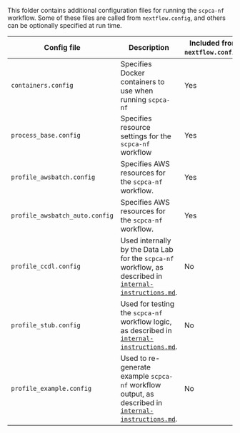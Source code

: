 This folder contains additional configuration files for running the `scpca-nf` workflow.
Some of these files are called from `nextflow.config`, and others can be optionally specified at run time.


| Config file | Description | Included from `nextflow.config`? |
|-----------|-------------|---|
| `containers.config` | Specifies Docker containers to use when running `scpca-nf` | Yes |
| `process_base.config` | Specifies resource settings for the `scpca-nf` workflow | Yes |
| `profile_awsbatch.config`| Specifies AWS resources for the `scpca-nf` workflow. | Yes |
| `profile_awsbatch_auto.config`| Specifies AWS resources for the `scpca-nf` workflow. | Yes |
| `profile_ccdl.config` | Used internally by the Data Lab for the `scpca-nf` workflow, as described in [`internal-instructions.md`](../internal-instructions.md#running-scpca-nf-as-a-data-lab-staff-member). | No |
| `profile_stub.config` | Used for testing the `scpca-nf` workflow logic, as described in [`internal-instructions.md`](../internal-instructions.md#testing-the-workflow). |  No |
| `profile_example.config` | Used to re-generate example `scpca-nf` workflow output, as described in [`internal-instructions.md`](../internal-instructions.md#processing-example-data). | No |
